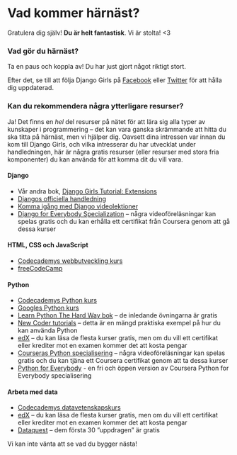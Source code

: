 # Vad kommer härnäst?

Gratulera dig själv! **Du är helt fantastisk**. Vi är stolta! <3

### Vad gör du härnäst?

Ta en paus och koppla av! Du har just gjort något riktigt stort.

Efter det, se till att följa Django Girls på [Facebook](http://facebook.com/djangogirls) eller [Twitter](https://twitter.com/djangogirls) för att hålla dig uppdaterad.

### Kan du rekommendera några ytterligare resurser?

Ja! Det finns en *hel* del resurser på nätet för att lära sig alla typer av kunskaper i programmering – det kan vara ganska skrämmande att hitta du ska titta på härnäst, men vi hjälper dig. Oavsett dina intressen var innan du kom till Django Girls, och vilka intresserar du har utvecklat under handledningen, här är några gratis resurser (eller resurser med stora fria komponenter) du kan använda för att komma dit du vill vara.

#### Django

- Vår andra bok, [Django Girls Tutorial: Extensions](https://tutorial-extensions.djangogirls.org/)
- [Djangos officiella handledning](https://docs.djangoproject.com/en/2.2/intro/tutorial01/)
- [Komma igång med Django videolektioner](http://www.gettingstartedwithdjango.com/)
- [Django for Everybody Specialization](https://www.coursera.org/specializations/django) – några videoföreläsningar kan spelas gratis och du kan erhålla ett certifikat från Coursera genom att gå dessa kurser

#### HTML, CSS och JavaScript

- [Codecademys webbutveckling kurs](https://www.codecademy.com/learn/paths/web-development)
- [freeCodeCamp](https://www.freecodecamp.org/)

#### Python

- [Codecademys Python kurs](https://www.codecademy.com/learn/learn-python)
- [Googles Python kurs](https://developers.google.com/edu/python/)
- [Learn Python The Hard Way bok](http://learnpythonthehardway.org/book/) – de inledande övningarna är gratis
- [New Coder tutorials](http://newcoder.io/tutorials/) – detta är en mängd praktiska exempel på hur du kan använda Python
- [edX](https://www.edx.org/course?search_query=python) – du kan läsa de flesta kurser gratis, men om du vill ett certifikat eller krediter mot en examen kommer det att kosta pengar
- [Courseras Python specialisering](https://www.coursera.org/specializations/python) – några videoföreläsningar kan spelas gratis och du kan tjäna ett Coursera certifikat genom att ta dessa kurser
- [Python for Everybody](https://www.py4e.com/) - en fri och öppen version av Coursera Python for Everybody specialisering

#### Arbeta med data

- [Codecademys datavetenskapskurs](https://www.codecademy.com/learn/paths/data-science)
- [edX](https://www.edx.org/course/?search_query=python&subject=Data%20Analysis%20%26%20Statistics) – du kan läsa de flesta kurser gratis, men om du vill ett certifikat eller krediter mot en examen kommer det att kosta pengar
- [Dataquest](https://www.dataquest.io/) – dem första 30 ”uppdragen” är gratis

Vi kan inte vänta att se vad du bygger nästa!